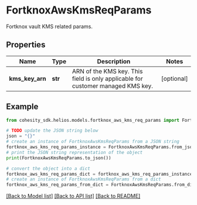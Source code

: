# FortknoxAwsKmsReqParams

Fortknox vault KMS related params.

## Properties

Name | Type | Description | Notes
------------ | ------------- | ------------- | -------------
**kms_key_arn** | **str** | ARN of the KMS key. This field is only applicable for customer managed KMS key. | [optional] 

## Example

```python
from cohesity_sdk.helios.models.fortknox_aws_kms_req_params import FortknoxAwsKmsReqParams

# TODO update the JSON string below
json = "{}"
# create an instance of FortknoxAwsKmsReqParams from a JSON string
fortknox_aws_kms_req_params_instance = FortknoxAwsKmsReqParams.from_json(json)
# print the JSON string representation of the object
print(FortknoxAwsKmsReqParams.to_json())

# convert the object into a dict
fortknox_aws_kms_req_params_dict = fortknox_aws_kms_req_params_instance.to_dict()
# create an instance of FortknoxAwsKmsReqParams from a dict
fortknox_aws_kms_req_params_from_dict = FortknoxAwsKmsReqParams.from_dict(fortknox_aws_kms_req_params_dict)
```
[[Back to Model list]](../README.md#documentation-for-models) [[Back to API list]](../README.md#documentation-for-api-endpoints) [[Back to README]](../README.md)


